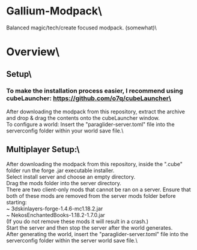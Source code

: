 # Gallium-Modpack\
Balanced magic/tech/create focused modpack. (somewhat)\

# Overview\

## Setup\

### To make the installation process easier, I recommend using cubeLauncher: https://github.com/o7q/cubeLauncher\
After downloading the modpack from this repository, extract the archive and drop & drag the contents onto the cubeLauncher window.\
To configure a world: Insert the "paraglider-server.toml" file into the serverconfig folder within your world save file.\

## Multiplayer Setup:\

After downloading the modpack from this repository, inside the ".cube" folder run the forge .jar executable installer.\
Select install server and choose an empty directory.\
Drag the mods folder into the server directory.\
There are two client-only mods that cannot be ran on a server. Ensure that both of these mods are removed from the server mods folder before starting:\
~ 3dskinlayers-forge-1.4.6-mc1.18.2.jar\
~ NekosEnchantedBooks-1.18.2-1.7.0.jar\
(If you do not remove these mods it will result in a crash.)\
Start the server and then stop the server after the world generates.\
After generating the world, insert the "paraglider-server.toml" file into the serverconfig folder within the server world save file.\